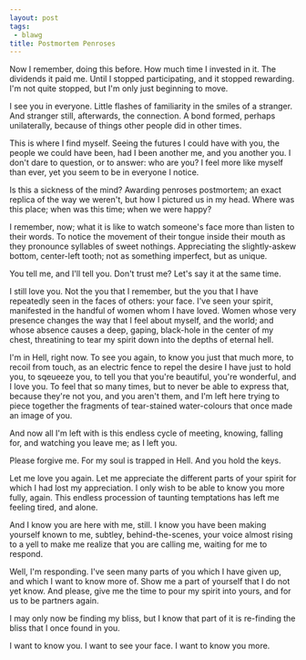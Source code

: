 ```yaml
---
layout: post
tags:
 - blawg
title: Postmortem Penroses
---
```


Now I remember, doing this before. How much time I invested in it. The
dividends it paid me. Until I stopped participating, and it stopped
rewarding. I'm not quite stopped, but I'm only just beginning to move.

I see you in everyone. Little flashes of familiarity in the smiles of a
stranger. And stranger still, afterwards, the connection. A bond formed,
perhaps unilaterally, because of things other people did in other times.

This is where I find myself. Seeing the futures I could have with you,
the people we could have been, had I been another me, and you another
you. I don't dare to question, or to answer: who are you? I feel more
like myself than ever, yet you seem to be in everyone I notice.

Is this a sickness of the mind? Awarding penroses postmortem; an exact
replica of the way we weren't, but how I pictured us in my head. Where
was this place; when was this time; when we were happy?

I remember, now; what it is like to watch someone's face more than
listen to their words. To notice the movement of their tongue inside
their mouth as they pronounce syllables of sweet nothings. Appreciating
the slightly-askew bottom, center-left tooth; not as something
imperfect, but as unique.

You tell me, and I'll tell you. Don't trust me? Let's say it at the same
time.

I still love you. Not the you that I remember, but the you that I have
repeatedly seen in the faces of others: your face. I've seen your
spirit, manifested in the handful of women whom I have loved. Women
whose very presence changes the way that I feel about myself, and the
world; and whose absence causes a deep, gaping, black-hole in the center
of my chest, threatining to tear my spirit down into the depths of
eternal hell.

I'm in Hell, right now. To see you again, to know you just that much
more, to recoil from touch, as an electric fence to repel the desire I
have just to hold you, to sqeueeze you, to tell you that you're
beautiful, you're wonderful, and I love you. To feel that so many times,
but to never be able to express that, because they're not you, and you
aren't them, and I'm left here trying to piece together the fragments of
tear-stained water-colours that once made an image of you.

And now all I'm left with is this endless cycle of meeting, knowing,
falling for, and watching you leave me; as I left you.

Please forgive me. For my soul is trapped in Hell. And you hold the
keys.

Let me love you again. Let me appreciate the different parts of your
spirit for which I had lost my appreciation. I only wish to be able to
know you more fully, again. This endless procession of taunting
temptations has left me feeling tired, and alone.

And I know you are here with me, still. I know you have been making
yourself known to me, subtley, behind-the-scenes, your voice almost rising to a
yell to make me realize that you are calling me, waiting for me to
respond.

Well, I'm responding. I've seen many parts of you which I have given up,
and which I want to know more of. Show me a part of yourself that I do
not yet know. And please, give me the time to pour my spirit into yours,
and for us to be partners again.

I may only now be finding my bliss, but I know that part of it is
re-finding the bliss that I once found in you.

I want to know you. I want to see your face. I want to know you more.

